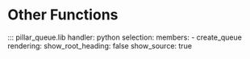 # Other Functions

::: pillar_queue.lib
    handler: python
    selection: 
        members:
            - create_queue
    rendering: 
        show_root_heading: false
        show_source: true